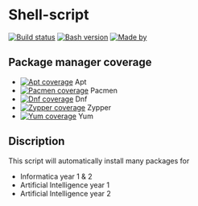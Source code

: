 # Shell-script

[![Build status](https://i.imgur.com/bZag5zT.png)]()
[![Bash version](https://i.imgur.com/ZsjtDis.png)]()
[![Made by](https://i.imgur.com/glZaFDi.png)]()

## Package manager coverage

- [![Apt coverage](https://i.imgur.com/zgqUEqX.png)]() Apt
- [![Pacmen coverage](https://i.imgur.com/1tRQGua.png)]() Pacmen
- [![Dnf coverage](https://i.imgur.com/1tRQGua.png)]() Dnf
- [![Zypper coverage](https://i.imgur.com/1tRQGua.png)]() Zypper
- [![Yum coverage](https://i.imgur.com/V1SyDZy.png)]() Yum

## Discription

This script will automatically install many packages for
- Informatica year 1 & 2
- Artificial Intelligence year 1
- Artificial Intelligence year 2
